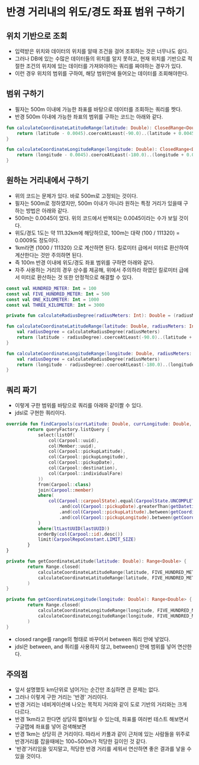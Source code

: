 # 반경 거리내의 위도/경도 좌표 범위 구하기

## 위치 기반으로 조회
* 입력받은 위치와 데이터의 위치를 알때 조건을 걸어 조회하는 것은 너무나도 쉽다.
* 그러나 DB에 있는 수많은 데이터들의 위치를 알지 못하고, 현재 위치를 기반으로 적절한 조건의 위치에 있는 데이터를 가져와야하는 쿼리를 짜야하는 경우가 있다.
* 이런 경우 위치의 범위를 구하여, 해당 범위안에 들어오는 데이터를 조회해야한다.

## 범위 구하기
* 필자는 500m 이내에 가능한 좌표를 바탕으로 데이터를 조회하는 쿼리를 짯다.
* 반경 500m 이내에 가능한 좌표의 범위를 구하는 코드는 아래와 같다.
```kotlin
fun calculateCoordinateLatitudeRange(latitude: Double): ClosedRange<Double> {
    return (latitude - 0.0045).coerceAtLeast(-90.0)..(latitude + 0.0045).coerceAtMost(90.0)
}

fun calculateCoordinateLongitudeRange(longitude: Double): ClosedRange<Double> {
    return (longitude - 0.0045).coerceAtLeast(-180.0)..(longitude + 0.0045).coerceAtMost(180.0)
}
```

## 원하는 거리내에서 구하기
* 위의 코드는 문제가 있다. 바로 500m로 고정되는 것이다.
* 필자는 500m로 정하였지만, 500m 이내가 아니라 원하는 특정 거리가 있을때 구하는 방법은 아래와 같다.
* 500m는 0.0045이 었다. 위의 코드에서 반복되는 0.0045이라는 수가 보일 것이다.
* 위도/경도 1도는 약 111.32km에 해당하므로, 100m는 대략 (100 / 111320) = 0.0009도 정도이다.
* 1km라면 (1000 / 111320) 으로 계산하면 된다. 킬로미터 급에서 미터로 환산하여 계산한다는 것만 주의하면 된다.
* 즉 100m 반경 이내에 위도/경도 좌표 범위를 구하면 아래와 같다.
* 자주 사용하는 거리의 경우 상수를 제공해, 위에서 주의하라 하였던 킬로미터 급에서 미터로 환산하는 것 또한 안정적으로 해결할 수 있다. 
```kotlin
const val HUNDRED_METER: Int = 100
const val FIVE_HUNDRED_METER: Int = 500
const val ONE_KILOMETER: Int = 1000
const val THREE_KILOMETER: Int = 3000

private fun calculateRadiusDegree(radiusMeters: Int): Double = (radiusMeters / 111320.0)

fun calculateCoordinateLatitudeRange(latitude: Double, radiusMeters: Int): ClosedRange<Double> {
    val radiusDegree = calculateRadiusDegree(radiusMeters)
    return (latitude - radiusDegree).coerceAtLeast(-90.0)..(latitude + radiusDegree).coerceAtMost(90.0)
}

fun calculateCoordinateLongitudeRange(longitude: Double, radiusMeters: Int): ClosedRange<Double> {
    val radiusDegree = calculateRadiusDegree(radiusMeters)
    return (longitude - radiusDegree).coerceAtLeast(-180.0)..(longitude + radiusDegree).coerceAtMost(180.0)
}
```

## 쿼리 짜기
* 이렇게 구한 범위를 바탕으로 쿼리를 아래와 같이짤 수 있다.
* jdsl로 구현한 쿼리이다.
```kotlin
override fun findCarpools(currLatitude: Double, currLongitude: Double, lastUUID: UUID?): List<CarpoolInfo> {
        return queryFactory.listQuery {
            select(listOf(
                col(Carpool::uuid),
                col(Member::uuid),
                col(Carpool::pickupLatitude),
                col(Carpool::pickupLongitude),
                col(Carpool::pickupDate),
                col(Carpool::destination),
                col(Carpool::individualFare)
            ))
            from(Carpool::class)
            join(Carpool::member)
            where(
                col(Carpool::carpoolState).equal(CarpoolState.UNCOMPLETED)
                    .and(col(Carpool::pickupDate).greaterThan(getDatetimeDigit(LocalDateTime.now())))
                    .and(col(Carpool::pickupLatitude).between(getCoordinateLatitude(currLatitude)))
                    .and(col(Carpool::pickupLongitude).between(getCoordinateLongitude(currLongitude)))
            )
            where(ltLastUUID(lastUUID))
            orderBy(col(Carpool::id).desc())
            limit(CarpoolRepoConstant.LIMIT_SIZE)
        }
}

private fun getCoordinateLatitude(latitude: Double): Range<Double> {
        return Range.closed(
            calculateCoordinateLatitudeRange(latitude, FIVE_HUNDRED_METER).start,
            calculateCoordinateLatitudeRange(latitude, FIVE_HUNDRED_METER).endInclusive
        )
}

private fun getCoordinateLongitude(longitude: Double): Range<Double> {
        return Range.closed(
            calculateCoordinateLongitudeRange(longitude, FIVE_HUNDRED_METER).start,
            calculateCoordinateLongitudeRange(longitude, FIVE_HUNDRED_METER).endInclusive
        )
}
```
* closed range를 range<double>의 형태로 바꾸어서 between 쿼리 안에 넣었다.
* jdsl은 between, and 쿼리를 사용하지 않고, between() 안에 범위를 넣어 연산한다.

## 주의점
* 앞서 설명했듯 km단위로 넘어가는 순간만 조심하면 큰 문제는 없다.
* 그러나 이렇게 구한 거리는 '반경' 거리이다.
* 반경 거리는 네비게이션에 나오는 목적지 거리와 같이 도로 기반의 거리와는 크게 다르다.
* 반경 1km라고 한다면 상당히 짧아보일 수 있는데, 좌표를 여러번 테스트 해보면서 구글맵에 좌표를 넣어 검색해보면
* 반경 1km는 상당히 큰 거리이다. 따라서 카풀과 같이 근처에 있는 사람들을 위주로 반경거리를 잡을때에는 100~500m가 적당한 길이인 것 같다.
* '반경'거리임을 잊지말고, 적당한 반경 거리를 세워서 연산하면 좋은 결과를 낳을 수 있을 것이다.